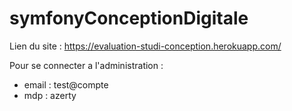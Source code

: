 # symfonyConceptionDigitale
 
Lien du site : https://evaluation-studi-conception.herokuapp.com/

Pour se connecter a l'administration : 
 - email : test@compte
 - mdp : azerty
